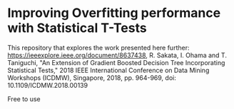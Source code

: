 # Improving Overfitting performance with Statistical T-Tests

This repository that explores the work presented here further: https://ieeexplore.ieee.org/document/8637438, R. Sakata, I. Ohama and T. Taniguchi, "An Extension of Gradient Boosted Decision Tree Incorporating Statistical Tests," 2018 IEEE International Conference on Data Mining Workshops (ICDMW), Singapore, 2018, pp. 964-969, doi: 10.1109/ICDMW.2018.00139

Free to use
